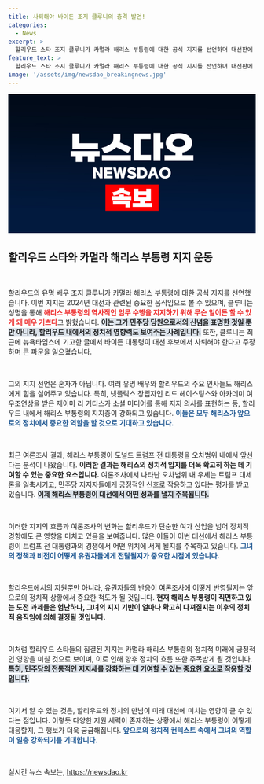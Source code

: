 ```yaml
---
title: 사퇴해야 바이든 조지 클루니의 충격 발언!
categories:
  - News
excerpt: >
  할리우드 스타 조지 클루니가 카멀라 해리스 부통령에 대한 공식 지지를 선언하며 대선판에 새로운 바람을 일으켰습니다. 클루니와 유명 인사들의 지지 속에 해리스가 트럼프 전 대통령과의 여론조사에서도 선두를 보이고 있어, 주목받고 있습니다. 클릭해서 자세한 내용을 확인하세요!
feature_text: >
  할리우드 스타 조지 클루니가 카멀라 해리스 부통령에 대한 공식 지지를 선언하며 대선판에 새로운 바람을 일으켰습니다. 클루니와 유명 인사들의 지지 속에 해리스가 트럼프 전 대통령과의 여론조사에서도 선두를 보이고 있어, 주목받고 있습니다. 클릭해서 자세한 내용을 확인하세요!
image: '/assets/img/newsdao_breakingnews.jpg'
---
```


<p><img src="/assets/img/newsdao_breakingnews.jpg" alt="firstkoreanews 속보" /></p>

<h2 data-ke-size="size26">할리우드 스타와 카멀라 해리스 부통령 지지 운동</h2>

<p data-ke-size="size16">&nbsp;</p>

<p>할리우드의 유명 배우 조지 클루니가 카멀라 해리스 부통령에 대한 공식 지지를 선언했습니다. 이번 지지는 2024년 대선과 관련된 중요한 움직임으로 볼 수 있으며, 클루니는 성명을 통해 <b><span style="color: #ee2323;">해리스 부통령의 역사적인 임무 수행을 지지하기 위해 무슨 일이든 할 수 있게 돼 매우 기쁘다</span></b>고 밝혔습니다. <b><span style="background-color: #21538527;">이는 그가 민주당 당원으로서의 신념을 표명한 것일 뿐만 아니라, 할리우드 내에서의 정치적 영향력도 보여주는 사례입니다.</span></b> 또한, 클루니는 최근에 뉴욕타임스에 기고한 글에서 바이든 대통령이 대선 후보에서 사퇴해야 한다고 주장하며 큰 파문을 일으켰습니다. </p>

<p data-ke-size="size16">&nbsp;</p>

<p>그의 지지 선언은 혼자가 아닙니다. 여러 유명 배우와 할리우드의 주요 인사들도 해리스에게 힘을 실어주고 있습니다. 특히, 넷플릭스 창립자인 리드 헤이스팅스와 아카데미 여우조연상을 받은 제이미 리 커티스가 소셜 미디어를 통해 지지 의사를 표현하는 등, 할리우드 내에서 해리스 부통령의 지지층이 강화되고 있습니다. <b><span style="color: #1a5490;">이들은 모두 해리스가 앞으로의 정치에서 중요한 역할을 할 것으로 기대하고 있습니다.</span></b></p>

<p data-ke-size="size16">&nbsp;</p>

<p>최근 여론조사 결과, 해리스 부통령이 도널드 트럼프 전 대통령을 오차범위 내에서 앞선다는 분석이 나왔습니다. <b><span style="ee2323;">이러한 결과는 해리스의 정치적 입지를 더욱 확고히 하는 데 기여할 수 있는 중요한 요소입니다.</span></b> 여론조사에서 나타난 오차범위 내 우세는 트럼프 대세론을 일축시키고, 민주당 지지자들에게 긍정적인 신호로 작용하고 있다는 평가를 받고 있습니다. <b><span style="background-color: #21538527;">이제 해리스 부통령이 대선에서 어떤 성과를 낼지 주목됩니다.</span></b></p>

<p data-ke-size="size16">&nbsp;</p>

<p>이러한 지지의 흐름과 여론조사의 변화는 할리우드가 단순한 여가 산업을 넘어 정치적 경향에도 큰 영향을 미치고 있음을 보여줍니다. 많은 이들이 이번 대선에서 해리스 부통령이 트럼프 전 대통령과의 경쟁에서 어떤 위치에 서게 될지를 주목하고 있습니다. <b><span style="color: #1a5490;">그녀의 정책과 비전이 어떻게 유권자들에게 전달될지가 중요한 시점에 있습니다.</span></b></p>

<p data-ke-size="size16">&nbsp;</p>

<p>할리우드에서의 지원뿐만 아니라, 유권자들의 반응이 여론조사에 어떻게 반영될지는 앞으로의 정치적 상황에서 중요한 척도가 될 것입니다. <b><span style="ee2323;">현재 해리스 부통령이 직면하고 있는 도전 과제들은 험난하나, 그녀의 지지 기반이 얼마나 확고히 다져질지는 이후의 정치적 움직임에 의해 결정될 것입니다.</span></b> </p>

<p data-ke-size="size16">&nbsp;</p>

<p>이처럼 할리우드 스타들의 집결된 지지는 카멀라 해리스 부통령의 정치적 미래에 긍정적인 영향을 미칠 것으로 보이며, 이로 인해 향후 정치의 흐름 또한 주목받게 될 것입니다. <b><span style="background-color: #21538527;">특히, 민주당의 전통적인 지지세를 강화하는 데 기여할 수 있는 중요한 요소로 작용할 것입니다.</span></b> </p>

<p data-ke-size="size16">&nbsp;</p>

<p>여기서 알 수 있는 것은, 할리우드와 정치의 만남이 미래 대선에 미치는 영향이 클 수 있다는 점입니다. 이렇듯 다양한 지원 세력이 존재하는 상황에서 해리스 부통령이 어떻게 대응할지, 그 행보가 더욱 궁금해집니다. <b><span style="color: #1a5490;">앞으로의 정치적 컨텍스트 속에서 그녀의 역할이 일층 강화되기를 기대합니다.</span></b> </p>

<p data-ke-size="size16">&nbsp;</p>
실시간 뉴스 속보는, <a href="https://newsdao.kr" rel="dofollow">https://newsdao.kr</a>


